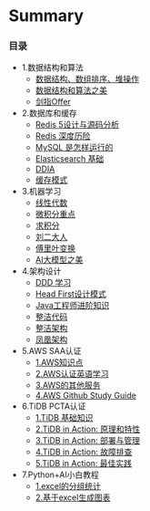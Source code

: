 # Summary

### 目录

* 1.数据结构和算法
  * [数据结构、数组排序、堆操作](docs/common-algorithms.md)
  * [数据结构和算法之美](docs/data-structure-and-algorithm.md)
  * [剑指Offer](docs/sword-finger-offer.md)
* 2.数据库和缓存
  * [Redis 5设计与源码分析](docs/redis5-source.md)
  * [Redis 深度历险](docs/redis-in-depth.md)
  * [MySQL 是怎样运行的](docs/mysql-how-it-works.md)
  * [Elasticsearch 基础](docs/elasticsearch-basics.md)
  * [DDIA](docs/ddia.md)
  * [缓存模式](docs/cache-policies.md)
* 3.机器学习
  * [线性代数](docs/linear-algebra.md)
  * [微积分重点](docs/highlights-of-calculus.md)
  * [求积分](docs/find-the-integral.md)
  * [刘二大人](docs/liu-er.md)
  * [傅里叶变换](docs/fft.md)
  * [AI大模型之美](docs/the-beauty-of-ai.md)
* 4.架构设计
  * [DDD 学习](docs/go-ddd.md)
  * [Head First设计模式](docs/head-first-design-patterns.md)
  * [Java工程师进阶知识](docs/advanced-java.md)
  * [整洁代码](docs/clean-code.md)
  * [整洁架构](docs/clean-architecture.md)
  * [凤凰架构](docs/fenix-architecture.md)
* 5.AWS SAA认证
  * [1.AWS知识点](docs/saa-1.md)
  * [2.AWS认证英语学习](docs/saa-2.md)
  * [3.AWS的其他服务](docs/saa-3.md)
  * [4.AWS Github Study Guide](docs/saa-4.md)
* 6.TiDB PCTA认证
  * [1.TiDB 基础知识](docs/tidb-1.md)
  * [2.TiDB in Action: 原理和特性](docs/tidb-2.md)
  * [3.TiDB in Action: 部署与管理](docs/tidb-3.md)
  * [4.TiDB in Action: 故障排查](docs/tidb-4.md)
  * [5.TiDB in Action: 最佳实践](docs/tidb-5.md)
* 7.Python+AI小白教程
  * [1.excel的分组统计](docs/python-ai-1.md)
  * [2.基于excel生成图表](docs/python-ai-2.md)